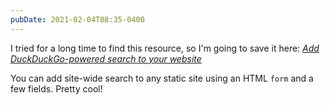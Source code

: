```yaml
---
pubDate: 2021-02-04T08:35-0400
---
```


I tried for a long time to find this resource, so I'm going to save it here: [_Add DuckDuckGo-powered search to your website_](https://marcamos.com/journal/add-duckduckgo-search/)

You can add site-wide search to any static site using an HTML `form` and a few fields. Pretty cool!